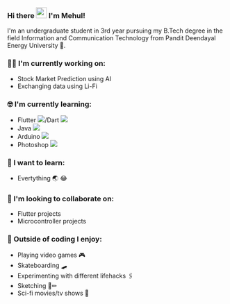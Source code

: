 ### Hi there <img src="https://github.com/mehulsudrik2310/mehulsudrik2310/tree/master/assets/hello.webp" width="25px"> I'm Mehul!

I'm an undergraduate student in 3rd year pursuing my B.Tech degree in the field Information and Communication Technology from Pandit Deendayal Energy University 🏫.


### :technologist: I'm currently working on:

- Stock Market Prediction using AI
- Exchanging data using Li-Fi

### :nerd_face: I'm currently learning:

- Flutter <img src="https://github.com/mehulsudrik2310/mehulsudrik2310/tree/master/assets/flutter.png" height="auto" width="auto">/Dart <img src="https://github.com/mehulsudrik2310/mehulsudrik2310/tree/master/assets/dart.jfif" height="auto" width="auto">
- Java <img src="https://github.com/mehulsudrik2310/mehulsudrik2310/tree/master/assets/java.png" height="auto" width="auto">
- Arduino <img src="https://github.com/mehulsudrik2310/mehulsudrik2310/tree/master/assets/arduino.png" height="auto" width="auto">
- Photoshop <img src="https://github.com/mehulsudrik2310/mehulsudrik2310/tree/master/assets/photoshop.png" height="auto" width="auto">

### :thinking: I want to learn:

- Evertything 🌏 😂

### 👯 I'm looking to collaborate on:

- Flutter projects
- Microcontroller projects

### 🧠 Outside of coding I enjoy:

- Playing video games 🎮
- Skateboarding 🛹
- Experimenting with different lifehacks 🖇
- Sketching 🔲✏
- Sci-fi movies/tv shows 🖖
